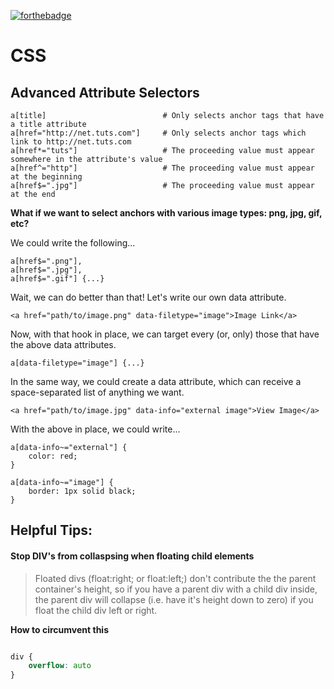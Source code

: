 [![forthebadge](http://forthebadge.com/images/badges/uses-css.svg)](http://forthebadge.com)

# CSS



## Advanced Attribute Selectors

```
a[title]                          # Only selects anchor tags that have a title attribute
a[href="http://net.tuts.com"]     # Only selects anchor tags which link to http://net.tuts.com
a[href*="tuts"]                   # The proceeding value must appear somewhere in the attribute's value
a[href^="http"]                   # The proceeding value must appear at the beginning
a[href$=".jpg"]                   # The proceeding value must appear at the end

```

**What if we want to select anchors with various image types: png, jpg, gif, etc?**

We could write the following...

```
a[href$=".png"],
a[href$=".jpg"],
a[href$=".gif"] {...}
```
Wait, we can do better than that! Let's write our own data attribute.

```
<a href="path/to/image.png" data-filetype="image">Image Link</a>
```
Now, with that hook in place, we can target every (or, only) those that have the above data attributes.

```
a[data-filetype="image"] {...}
```

In the same way, we could create a data attribute, which can receive a space-separated list of anything we want.

```
<a href="path/to/image.jpg" data-info="external image">View Image</a>
```
With the above in place, we could write...

```
a[data-info~="external"] {
	color: red;
}

a[data-info~="image"] {
	border: 1px solid black;
}
```


## Helpful Tips:

#### Stop DIV's from collaspsing when floating child elements
> Floated divs (float:right; or float:left;) don't contribute the the parent container's height, so if you have a parent div with a child div inside, the parent div will collapse (i.e. have it's height down to zero) if you float the child div left or right.

**How to circumvent this**

```css

div {
	overflow: auto
}

```